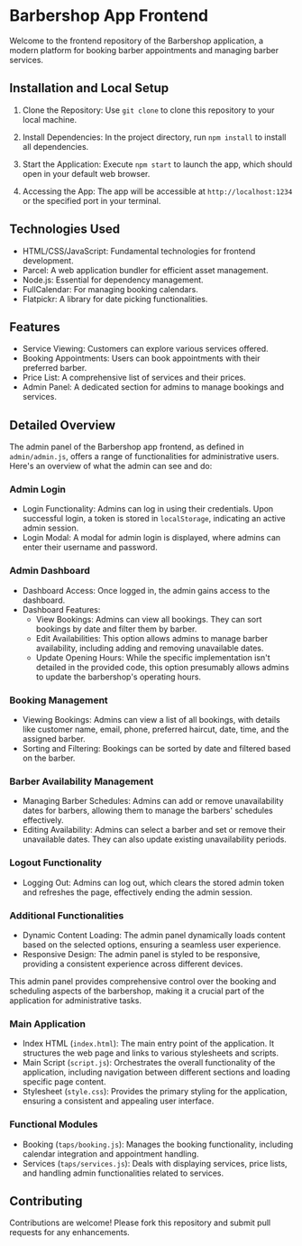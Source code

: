 Barbershop App Frontend
=======================

Welcome to the frontend repository of the Barbershop application, a modern platform for booking barber appointments and managing barber services.

Installation and Local Setup
----------------------------

1.  Clone the Repository: Use `git clone` to clone this repository to your local machine.

2.  Install Dependencies: In the project directory, run `npm install` to install all dependencies.

3.  Start the Application: Execute `npm start` to launch the app, which should open in your default web browser.

4.  Accessing the App: The app will be accessible at `http://localhost:1234` or the specified port in your terminal.

Technologies Used
-----------------

-   HTML/CSS/JavaScript: Fundamental technologies for frontend development.
-   Parcel: A web application bundler for efficient asset management.
-   Node.js: Essential for dependency management.
-   FullCalendar: For managing booking calendars.
-   Flatpickr: A library for date picking functionalities.

Features
--------

-   Service Viewing: Customers can explore various services offered.
-   Booking Appointments: Users can book appointments with their preferred barber.
-   Price List: A comprehensive list of services and their prices.
-   Admin Panel: A dedicated section for admins to manage bookings and services.

Detailed Overview
-----------------

The admin panel of the Barbershop app frontend, as defined in `admin/admin.js`, offers a range of functionalities for administrative users. Here's an overview of what the admin can see and do:

### Admin Login

-   Login Functionality: Admins can log in using their credentials. Upon successful login, a token is stored in `localStorage`, indicating an active admin session.
-   Login Modal: A modal for admin login is displayed, where admins can enter their username and password.

### Admin Dashboard

-   Dashboard Access: Once logged in, the admin gains access to the dashboard.
-   Dashboard Features:
    -   View Bookings: Admins can view all bookings. They can sort bookings by date and filter them by barber.
    -   Edit Availabilities: This option allows admins to manage barber availability, including adding and removing unavailable dates.
    -   Update Opening Hours: While the specific implementation isn't detailed in the provided code, this option presumably allows admins to update the barbershop's operating hours.

### Booking Management

-   Viewing Bookings: Admins can view a list of all bookings, with details like customer name, email, phone, preferred haircut, date, time, and the assigned barber.
-   Sorting and Filtering: Bookings can be sorted by date and filtered based on the barber.

### Barber Availability Management

-   Managing Barber Schedules: Admins can add or remove unavailability dates for barbers, allowing them to manage the barbers' schedules effectively.
-   Editing Availability: Admins can select a barber and set or remove their unavailable dates. They can also update existing unavailability periods.

### Logout Functionality

-   Logging Out: Admins can log out, which clears the stored admin token and refreshes the page, effectively ending the admin session.

### Additional Functionalities

-   Dynamic Content Loading: The admin panel dynamically loads content based on the selected options, ensuring a seamless user experience.
-   Responsive Design: The admin panel is styled to be responsive, providing a consistent experience across different devices.

This admin panel provides comprehensive control over the booking and scheduling aspects of the barbershop, making it a crucial part of the application for administrative tasks.

### Main Application

-   Index HTML (`index.html`): The main entry point of the application. It structures the web page and links to various stylesheets and scripts.
-   Main Script (`script.js`): Orchestrates the overall functionality of the application, including navigation between different sections and loading specific page content.
-   Stylesheet (`style.css`): Provides the primary styling for the application, ensuring a consistent and appealing user interface.

### Functional Modules

-   Booking (`taps/booking.js`): Manages the booking functionality, including calendar integration and appointment handling.
-   Services (`taps/services.js`): Deals with displaying services, price lists, and handling admin functionalities related to services.

Contributing
------------

Contributions are welcome! Please fork this repository and submit pull requests for any enhancements.